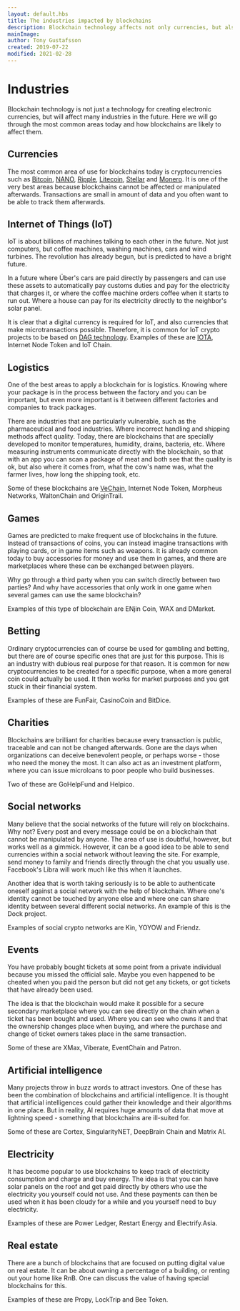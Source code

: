 ```yaml
---
layout: default.hbs
title: The industries impacted by blockchains
description: Blockchain technology affects not only currencies, but also, for example, the Internet of Things, logistics, games and artificial intelligence.
mainImage:
author: Tony Gustafsson
created: 2019-07-22
modified: 2021-02-28
---
```


# Industries

Blockchain technology is not just a technology for creating electronic currencies, but will affect many industries in the future. Here we will go through the most common areas today and how blockchains are likely to affect them.

## Currencies

The most common area of use for blockchains today is cryptocurrencies such as [Bitcoin](/cryptocurrencies/bitcoin.html), [NANO](/cryptocurrencies/nano.html), [Ripple](/cryptocurrencies/xrp.html), [Litecoin](/cryptocurrencies/litecoin.html), [Stellar](/cryptocurrencies/stellar.html) and [Monero](/cryptocurrencies/monero.html). It is one of the very best areas because blockchains cannot be affected or manipulated afterwards. Transactions are small in amount of data and you often want to be able to track them afterwards.

## Internet of Things (IoT)

IoT is about billions of machines talking to each other in the future. Not just computers, but coffee machines, washing machines, cars and wind turbines. The revolution has already begun, but is predicted to have a bright future.

In a future where Über's cars are paid directly by passengers and can use these assets to automatically pay customs duties and pay for the electricity that charges it, or where the coffee machine orders coffee when it starts to run out. Where a house can pay for its electricity directly to the neighbor's solar panel.

It is clear that a digital currency is required for IoT, and also currencies that make microtransactions possible. Therefore, it is common for IoT crypto projects to be based on [DAG technology](/technology/directed-acyclic-graphs.html). Examples of these are [IOTA](/cryptocurrencies/iota.html), Internet Node Token and IoT Chain.

## Logistics

One of the best areas to apply a blockchain for is logistics. Knowing where your package is in the process between the factory and you can be important, but even more important is it between different factories and companies to track packages.

There are industries that are particularly vulnerable, such as the pharmaceutical and food industries. Where incorrect handling and shipping methods affect quality. Today, there are blockchains that are specially developed to monitor temperatures, humidity, drains, bacteria, etc. Where measuring instruments communicate directly with the blockchain, so that with an app you can scan a package of meat and both see that the quality is ok, but also where it comes from, what the cow's name was, what the farmer lives, how long the shipping took, etc.

Some of these blockchains are [VeChain](/cryptocurrencies/vechain.html), Internet Node Token, Morpheus Networks, WaltonChain and OriginTrail.

## Games

Games are predicted to make frequent use of blockchains in the future. Instead of transactions of coins, you can instead imagine transactions with playing cards, or in game items such as weapons. It is already common today to buy accessories for money and use them in games, and there are marketplaces where these can be exchanged between players.

Why go through a third party when you can switch directly between two parties? And why have accessories that only work in one game when several games can use the same blockchain?

Examples of this type of blockchain are ENjin Coin, WAX and DMarket.

## Betting

Ordinary cryptocurrencies can of course be used for gambling and betting, but there are of course specific ones that are just for this purpose. This is an industry with dubious real purpose for that reason. It is common for new cryptocurrencies to be created for a specific purpose, when a more general coin could actually be used. It then works for market purposes and you get stuck in their financial system.

Examples of these are FunFair, CasinoCoin and BitDice.

## Charities

Blockchains are brilliant for charities because every transaction is public, traceable and can not be changed afterwards. Gone are the days when organizations can deceive benevolent people, or perhaps worse - those who need the money the most. It can also act as an investment platform, where you can issue microloans to poor people who build businesses.

Two of these are GoHelpFund and Helpico.

## Social networks

Many believe that the social networks of the future will rely on blockchains. Why not? Every post and every message could be on a blockchain that cannot be manipulated by anyone. The area of use is doubtful, however, but works well as a gimmick. However, it can be a good idea to be able to send currencies within a social network without leaving the site. For example, send money to family and friends directly through the chat you usually use. Facebook's Libra will work much like this when it launches.

Another idea that is worth taking seriously is to be able to authenticate oneself against a social network with the help of blockchain. Where one's identity cannot be touched by anyone else and where one can share identity between several different social networks. An example of this is the Dock project.

Examples of social crypto networks are Kin, YOYOW and Friendz.

## Events

You have probably bought tickets at some point from a private individual because you missed the official sale. Maybe you even happened to be cheated when you paid the person but did not get any tickets, or got tickets that have already been used.

The idea is that the blockchain would make it possible for a secure secondary marketplace where you can see directly on the chain when a ticket has been bought and used. Where you can see who owns it and that the ownership changes place when buying, and where the purchase and change of ticket owners takes place in the same transaction.

Some of these are XMax, Viberate, EventChain and Patron.

## Artificial intelligence

Many projects throw in buzz words to attract investors. One of these has been the combination of blockchains and artificial intelligence. It is thought that artificial intelligences could gather their knowledge and their algorithms in one place. But in reality, AI requires huge amounts of data that move at lightning speed - something that blockchains are ill-suited for.

Some of these are Cortex, SingularityNET, DeepBrain Chain and Matrix AI.

## Electricity

It has become popular to use blockchains to keep track of electricity consumption and charge and buy energy. The idea is that you can have solar panels on the roof and get paid directly by others who use the electricity you yourself could not use. And these payments can then be used when it has been cloudy for a while and you yourself need to buy electricity.

Examples of these are Power Ledger, Restart Energy and Electrify.Asia.

## Real estate

There are a bunch of blockchains that are focused on putting digital value on real estate. It can be about owning a percentage of a building, or renting out your home like RnB. One can discuss the value of having special blockchains for this.

Examples of these are Propy, LockTrip and Bee Token.
